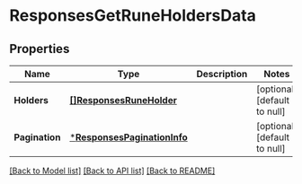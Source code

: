 # ResponsesGetRuneHoldersData

## Properties
Name | Type | Description | Notes
------------ | ------------- | ------------- | -------------
**Holders** | [**[]ResponsesRuneHolder**](responses.RuneHolder.md) |  | [optional] [default to null]
**Pagination** | [***ResponsesPaginationInfo**](responses.PaginationInfo.md) |  | [optional] [default to null]

[[Back to Model list]](../README.md#documentation-for-models) [[Back to API list]](../README.md#documentation-for-api-endpoints) [[Back to README]](../README.md)


